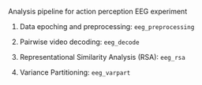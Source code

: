 Analysis pipeline for action perception EEG experiment

1. Data epoching and preprocessing: `eeg_preprocessing`

2. Pairwise video decoding: `eeg_decode`

3. Representational Similarity Analysis (RSA): `eeg_rsa`

4. Variance Partitioning: `eeg_varpart`
